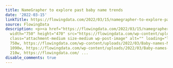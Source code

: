 ```yaml
---
title: NameGrapher to explore past baby name trends
date: '2022-03-15'
linkTitle: https://flowingdata.com/2022/03/15/namegrapher-to-explore-past-baby-name-trends/
source: FlowingData
description: <p><a href="https://flowingdata.com/2022/03/15/namegrapher-to-explore-past-baby-name-trends/"><img
  width="750" height="470" src="https://flowingdata.com/wp-content/uploads/2022/03/Baby-names-NameGrapher-750x470.png"
  class="attachment-medium size-medium wp-post-image" alt="" loading="lazy" srcset="https://flowingdata.com/wp-content/uploads/2022/03/Baby-names-NameGrapher-750x470.png
  750w, https://flowingdata.com/wp-content/uploads/2022/03/Baby-names-NameGrapher-1090x684.png
  1090w, https://flowingdata.com/wp-content/uploads/2022/03/Baby-names-NameGrapher-210x132.png
  210w, https://flowingdata.com/ ...
disable_comments: true
---
```

<p><a href="https://flowingdata.com/2022/03/15/namegrapher-to-explore-past-baby-name-trends/"><img width="750" height="470" src="https://flowingdata.com/wp-content/uploads/2022/03/Baby-names-NameGrapher-750x470.png" class="attachment-medium size-medium wp-post-image" alt="" loading="lazy" srcset="https://flowingdata.com/wp-content/uploads/2022/03/Baby-names-NameGrapher-750x470.png 750w, https://flowingdata.com/wp-content/uploads/2022/03/Baby-names-NameGrapher-1090x684.png 1090w, https://flowingdata.com/wp-content/uploads/2022/03/Baby-names-NameGrapher-210x132.png 210w, https://flowingdata.com/ ...